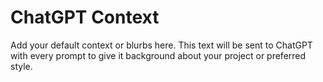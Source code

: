# ChatGPT Context
Add your default context or blurbs here. This text will be sent to ChatGPT with every prompt to give it background about your project or preferred style.

